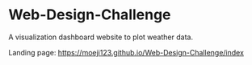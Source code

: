 # Web-Design-Challenge
A visualization dashboard website to plot weather data.

Landing page: https://moeji123.github.io/Web-Design-Challenge/index

